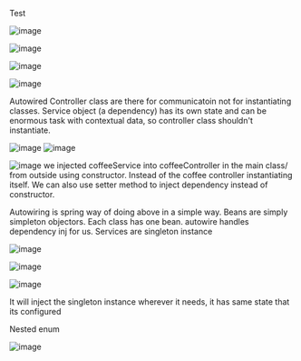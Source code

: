Test

![image](https://github.com/user-attachments/assets/22dca65e-52b5-4b55-9a2b-37a28750ec5b)

![image](https://github.com/user-attachments/assets/5ba1d71e-5fe1-48c8-83f2-2e60c73d518a)

![image](https://github.com/user-attachments/assets/0baee730-fe6b-4682-8519-3833ce50214d)

![image](https://github.com/user-attachments/assets/ba462b91-3f08-4eee-adac-ba0c4253db2f)


Autowired
Controller class are there for communicatoin not for instantiating classes.
Service object (a dependency) has its own state and can be enormous task with contextual data, so controller class shouldn't instantiate.

![image](https://github.com/user-attachments/assets/1f390e31-72b6-4a3f-aa2a-619e050e3cb6)
![image](https://github.com/user-attachments/assets/9d399391-9b62-469a-9ae0-7ec8952a7960)

![image](https://github.com/user-attachments/assets/9ae563f8-fd3a-4f43-a3c6-9da6030f944e)
we injected coffeeService into coffeeController in the main class/ from outside using constructor. Instead of the coffee controller instantiating itself.
We can also use setter method to inject dependency instead of constructor.

Autowiring is spring way of doing above in a simple way. Beans are simply simpleton objectors. Each class has one bean.
autowire handles dependency inj for us.
Services are singleton instance

![image](https://github.com/user-attachments/assets/5c1511a4-afa0-44c0-ba71-40275f4d6999)

![image](https://github.com/user-attachments/assets/c34a29b7-90a6-465c-a7bc-b6e8ab77103c)

![image](https://github.com/user-attachments/assets/fbc732b2-b335-452c-b78a-caf8017b3d75)

It will inject the singleton instance wherever it needs, it has same state that its configured


Nested enum

![image](https://github.com/user-attachments/assets/ec51fe85-ca5b-4ba5-9242-480a1db25ef3)


